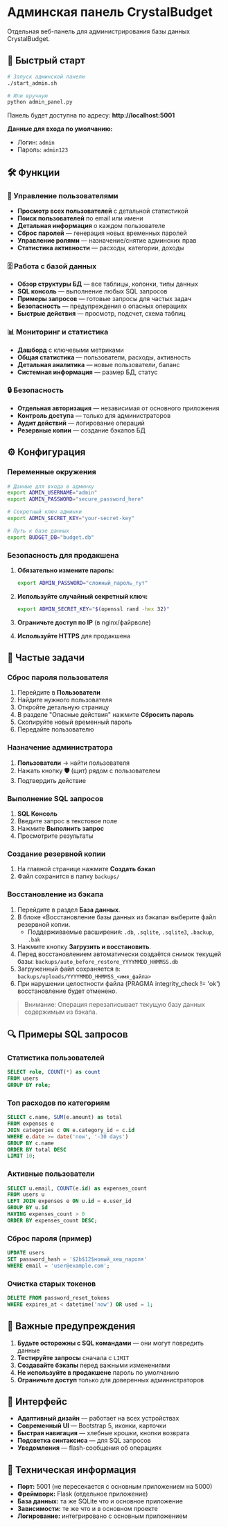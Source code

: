 # Админская панель CrystalBudget

Отдельная веб-панель для администрирования базы данных CrystalBudget.

## 🚀 Быстрый старт

```bash
# Запуск админской панели
./start_admin.sh

# Или вручную
python admin_panel.py
```

Панель будет доступна по адресу: **http://localhost:5001**

**Данные для входа по умолчанию:**
- Логин: `admin`
- Пароль: `admin123`

## 🛠️ Функции

### 👥 Управление пользователями
- **Просмотр всех пользователей** с детальной статистикой
- **Поиск пользователей** по email или имени
- **Детальная информация** о каждом пользователе
- **Сброс паролей** — генерация новых временных паролей
- **Управление ролями** — назначение/снятие админских прав
- **Статистика активности** — расходы, категории, доходы

### 🗄️ Работа с базой данных
- **Обзор структуры БД** — все таблицы, колонки, типы данных
- **SQL консоль** — выполнение любых SQL запросов
- **Примеры запросов** — готовые запросы для частых задач
- **Безопасность** — предупреждения о опасных операциях
- **Быстрые действия** — просмотр, подсчет, схема таблиц

### 📊 Мониторинг и статистика
- **Дашборд** с ключевыми метриками
- **Общая статистика** — пользователи, расходы, активность
- **Детальная аналитика** — новые пользователи, баланс
- **Системная информация** — размер БД, статус

### 🔒 Безопасность
- **Отдельная авторизация** — независимая от основного приложения
- **Контроль доступа** — только для администраторов
- **Аудит действий** — логирование операций
- **Резервные копии** — создание бэкапов БД

## ⚙️ Конфигурация

### Переменные окружения

```bash
# Данные для входа в админку
export ADMIN_USERNAME="admin"
export ADMIN_PASSWORD="secure_password_here"

# Секретный ключ админки
export ADMIN_SECRET_KEY="your-secret-key"

# Путь к базе данных
export BUDGET_DB="budget.db"
```

### Безопасность для продакшена

1. **Обязательно измените пароль:**
   ```bash
   export ADMIN_PASSWORD="сложный_пароль_тут"
   ```

2. **Используйте случайный секретный ключ:**
   ```bash
   export ADMIN_SECRET_KEY="$(openssl rand -hex 32)"
   ```

3. **Ограничьте доступ по IP** (в nginx/файрволе)

4. **Используйте HTTPS** для продакшена

## 📝 Частые задачи

### Сброс пароля пользователя
1. Перейдите в **Пользователи**
2. Найдите нужного пользователя
3. Откройте детальную страницу
4. В разделе "Опасные действия" нажмите **Сбросить пароль**
5. Скопируйте новый временный пароль
6. Передайте пользователю

### Назначение администратора
1. **Пользователи** → найти пользователя
2. Нажать кнопку **🛡️** (щит) рядом с пользователем
3. Подтвердить действие

### Выполнение SQL запросов
1. **SQL Консоль**
2. Введите запрос в текстовое поле
3. Нажмите **Выполнить запрос**
4. Просмотрите результаты

### Создание резервной копии
1. На главной странице нажмите **Создать бэкап**
2. Файл сохранится в папку `backups/`

### Восстановление из бэкапа
1. Перейдите в раздел **База данных**.
2. В блоке «Восстановление базы данных из бэкапа» выберите файл резервной копии.
   - Поддерживаемые расширения: `.db`, `.sqlite`, `.sqlite3`, `.backup`, `.bak`
3. Нажмите кнопку **Загрузить и восстановить**.
4. Перед восстановлением автоматически создаётся снимок текущей базы:
   `backups/auto_before_restore_YYYYMMDD_HHMMSS.db`
5. Загруженный файл сохраняется в:
   `backups/uploads/YYYYMMDD_HHMMSS_<имя_файла>`
6. При нарушении целостности файла (PRAGMA integrity_check != 'ok') восстановление будет отменено.

> Внимание: Операция перезаписывает текущую базу данных содержимым из бэкапа.
## 🔍 Примеры SQL запросов

### Статистика пользователей
```sql
SELECT role, COUNT(*) as count 
FROM users 
GROUP BY role;
```

### Топ расходов по категориям
```sql
SELECT c.name, SUM(e.amount) as total
FROM expenses e
JOIN categories c ON e.category_id = c.id
WHERE e.date >= date('now', '-30 days')
GROUP BY c.name
ORDER BY total DESC
LIMIT 10;
```

### Активные пользователи
```sql
SELECT u.email, COUNT(e.id) as expenses_count
FROM users u
LEFT JOIN expenses e ON u.id = e.user_id
GROUP BY u.id
HAVING expenses_count > 0
ORDER BY expenses_count DESC;
```

### Сброс пароля (пример)
```sql
UPDATE users 
SET password_hash = '$2b$12$новый_хеш_пароля' 
WHERE email = 'user@example.com';
```

### Очистка старых токенов
```sql
DELETE FROM password_reset_tokens 
WHERE expires_at < datetime('now') OR used = 1;
```

## 🚨 Важные предупреждения

1. **Будьте осторожны с SQL командами** — они могут повредить данные
2. **Тестируйте запросы** сначала с `LIMIT`
3. **Создавайте бэкапы** перед важными изменениями
4. **Не используйте в продакшене** пароль по умолчанию
5. **Ограничьте доступ** только для доверенных администраторов

## 📱 Интерфейс

- **Адаптивный дизайн** — работает на всех устройствах
- **Современный UI** — Bootstrap 5, иконки, карточки
- **Быстрая навигация** — хлебные крошки, кнопки возврата
- **Подсветка синтаксиса** — для SQL запросов
- **Уведомления** — flash-сообщения об операциях

## 🔧 Техническая информация

- **Порт:** 5001 (не пересекается с основным приложением на 5000)
- **Фреймворк:** Flask (отдельное приложение)
- **База данных:** та же SQLite что и основное приложение
- **Зависимости:** те же что и в основном проекте
- **Логирование:** интегрировано с основным приложением